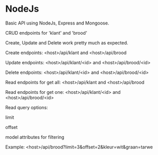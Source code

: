 # NodeJs

Basic API using NodeJs, Express and Mongoose.

CRUD endpoints for 'klant' and 'brood'

Create, Update and Delete work pretty much as expected.

Create endpoints: \<host\>/api/klant and \<host\>/api/brood

Update endpoints: \<host\>/api/klant/\<id\> and \<host\>/api/brood/\<id\>

Delete endpoints: \<host\>/api/klant/\<id\> and \<host\>/api/brood/\<id\>
  
Read endpoints for get all: \<host\>/api/klant and \<host\>/api/brood

Read endpoints for get one: \<host\>/api/klant/\<id\> and \<host\>/api/brood/\<id\>
  
Read query options:

limit

offset

model attributes for filtering

Example: \<host\>/api/brood?limit=3&offset=2&kleur=wit&graan=tarwe
